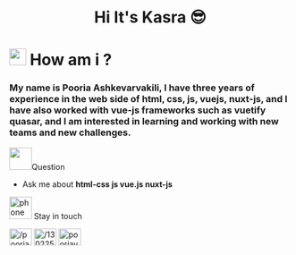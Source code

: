 <h1 align="center"> Hi It's Kasra 😎
</h1>
</h1>
<h1> <img src="https://img.icons8.com/color/2x/about.png" width="30" height="30"/> How am i ?
</h1>
<h3 align="left">
My name is Pooria Ashkevarvakili, I have three years of experience in the web side of html, css, js, vuejs, nuxt-js, and I have also worked with vue-js frameworks such as vuetify quasar, and I am interested in learning and working with new teams and new challenges.</h3>

<img src="https://img.icons8.com/flat-round/2x/question-mark.png" width="40" height="40"/>Question
- Ask me about **html-css js vue.js nuxt-js**


<img src="https://freeiconshop.com/wp-content/uploads/edd/phone-flat-128x128.png" alt="phone" width="40" height="40"/> Stay in touch
<p align="left">
<a href="https://www.linkedin.com/in/amirkasra-kazemi-07b580144/" target="blank"><img align="center" src="https://raw.githubusercontent.com/rahuldkjain/github-profile-readme-generator/master/src/images/icons/Social/linked-in-alt.svg" alt="/pooria-ashkevar-vakili-6457a917a" height="30" width="40" /></a>
<a href="https://stackoverflow.com/users/17360126/kasra" target="blank"><img align="center" src="https://raw.githubusercontent.com/rahuldkjain/github-profile-readme-generator/master/src/images/icons/Social/stack-overflow.svg" alt="/13022538/pooriaashkevarvakili" height="30" width="40" /></a>
<a href="https://amirkasrakazemi@gmail.com" target="blank"><img align="center" src="https://www.freepnglogos.com/uploads/logo-gmail-png/logo-gmail-png-gmail-icon-download-png-and-vector-1.png" alt="pooriavakili" height="30" width="40" /></a>
</p>
